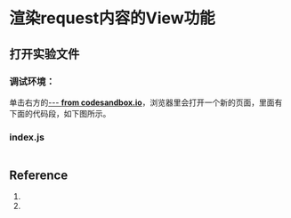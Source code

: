 # 渲染request内容的View功能

## 打开实验文件

### 调试环境：
单击右方的[--- **from codesandbox.io**]()，浏览器里会打开一个新的页面，里面有下面的代码段，如下图所示。

### index.js
```javascript

```

## Reference

1. []()
2. []()



